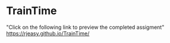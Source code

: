 # TrainTime

"Click on the following link to preview the completed assigment" https://rjeasy.github.io/TrainTime/
